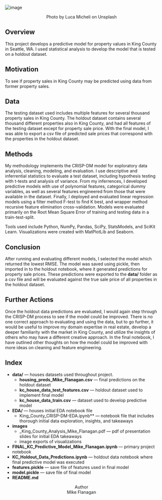 ![image](https://user-images.githubusercontent.com/61798935/110971972-7d0f8900-8329-11eb-92f4-1c9a6a4c4c62.png)  
  
<div align="center";>Photo by Luca Micheli on Unsplash</div>  
  
## Overview  
This project develops a predictive model for property values in King County in Seattle, WA. I used statistical analysis to develop the model that is tested on a holdout dataset.
  
## Motivation  
To see if property sales in King County may be predicted using data from former property sales.
  
## Data  
The testing dataset used includes multiple features for several thousand property sales in King County. The holdout dataset contains several thousand different properties also in King County, and had all features of the testing dataset except for property sale price. With the final model, I was able to export a csv file of predicted sale prices that correspond with the properties in the holdout dataset.
  
## Methods  
My methodology implements the CRISP-DM model for exploratory data analysis, cleaning, modeling, and evaluation. I use descriptive and inferrential statistics to evaluate a test dataset, including hypothesis testing with t-tests and analysis of variance. From my inferrences, I developed predictive models with use of polynomial features, categorical dummy variables, as well as several features engineered from those that were available in the dataset. Finally, I deployed and evaluated linear regression models using a filter method F-test to find K best, and wrapper method recursive feature elimination cross-validation. Models were evaluated primarily on the Root Mean Square Error of training and testing data in a train-test-split.  
  
Tools used include Python, NumPy, Pandas, SciPy, StatsModels, and SciKit Learn. Visualizations were created with MatPlotLib and Seaborn.  
  
## Conclusion  
After running and evaluating different models, I selected the model which returned the lowest RMSE. The model was saved using pickle, then imported in to the holdout notebook, where it generated predictions for property sale prices. These predictions were exported to the **data/** folder as a csv file and will be evaluated against the true sale price of all properties in the holdout dataset.  
  
## Further Actions  
Once the holdout data predictions are evaluated, I would again step through the CRISP-DM process to see if the model could be improved. There is no one correct approach to evaluating and using the data, but to go further, it would be useful to improve my domain expertise in real estate, develop a deeper familiarity with the market in King County, and utilize the insights of others who may have a different creative approach. In the final notebook, I have outlined other thoughts on how the model could be improved with more ideas on cleaning and feature engineering.  
  
## Index
- **data/** — houses datasets used throughout project.  
  - **housing_preds_Mike_Flanagan.csv** — final predictions on the holdout dataset  
  - **kc_house_data_test_features.csv** — holdout dataset used to implement final model  
  - **kc_house_data_train.csv** — dataset used to develop predictive model  
- **EDA/** — houses initial EDA notebook file  
  - King_County_CRISP-DM-EDA.ipynb** — notebook file that includes thorough initial data exploration, insights, and takeaways  
- **images**  
  - _King_County_Analysis_Mike_Flanagan.pdf — pdf of presentation slides for initial EDA takeaways  
  - image exports of visualizations  
- **FINAL_KC_Predictive_Model_Mike_Flanagan.ipynb** — primary project notebook  
- **KC_Holdout_Data_Predictions.ipynb** — holdout data notebook where final predictive model was executed  
- **features.pickle** — save file of features used in final model  
- **model.pickle** — save file of final model  
- **README.md**  
  
  
  
<div align="center";>Author  
  <div align="center";>Mike Flanagan  
<div align="center";><a href="[GitHub](https://github.com/mike-flanagan/) | [LinkedIn](https://www.linkedin.com/in/mike-flanagan-data/)"</a>
  
  
